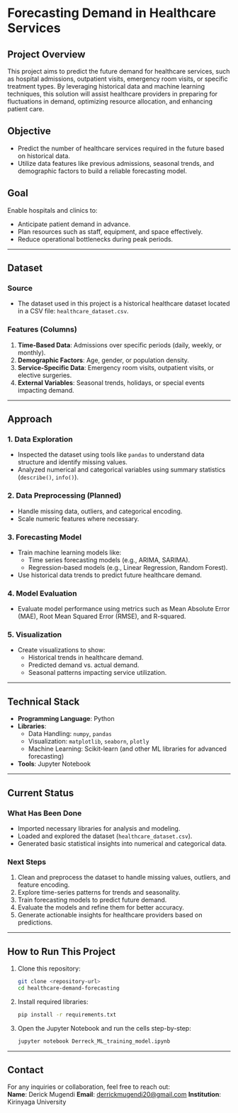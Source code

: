 # Forecasting Demand in Healthcare Services

## **Project Overview**
This project aims to predict the future demand for healthcare services, such as hospital admissions, outpatient visits, emergency room visits, or specific treatment types. By leveraging historical data and machine learning techniques, this solution will assist healthcare providers in preparing for fluctuations in demand, optimizing resource allocation, and enhancing patient care.

## **Objective**
- Predict the number of healthcare services required in the future based on historical data.
- Utilize data features like previous admissions, seasonal trends, and demographic factors to build a reliable forecasting model.

## **Goal**
Enable hospitals and clinics to:
- Anticipate patient demand in advance.
- Plan resources such as staff, equipment, and space effectively.
- Reduce operational bottlenecks during peak periods.

---

## **Dataset**
### **Source**
- The dataset used in this project is a historical healthcare dataset located in a CSV file: `healthcare_dataset.csv`.

### **Features (Columns)**
1. **Time-Based Data**: Admissions over specific periods (daily, weekly, or monthly).
2. **Demographic Factors**: Age, gender, or population density.
3. **Service-Specific Data**: Emergency room visits, outpatient visits, or elective surgeries.
4. **External Variables**: Seasonal trends, holidays, or special events impacting demand.

---

## **Approach**
### **1. Data Exploration**
- Inspected the dataset using tools like `pandas` to understand data structure and identify missing values.
- Analyzed numerical and categorical variables using summary statistics (`describe()`, `info()`).

### **2. Data Preprocessing (Planned)**
- Handle missing data, outliers, and categorical encoding.
- Scale numeric features where necessary.

### **3. Forecasting Model**
- Train machine learning models like:
  - Time series forecasting models (e.g., ARIMA, SARIMA).
  - Regression-based models (e.g., Linear Regression, Random Forest).
- Use historical data trends to predict future healthcare demand.

### **4. Model Evaluation**
- Evaluate model performance using metrics such as Mean Absolute Error (MAE), Root Mean Squared Error (RMSE), and R-squared.

### **5. Visualization**
- Create visualizations to show:
  - Historical trends in healthcare demand.
  - Predicted demand vs. actual demand.
  - Seasonal patterns impacting service utilization.

---

## **Technical Stack**
- **Programming Language**: Python
- **Libraries**:
  - Data Handling: `numpy`, `pandas`
  - Visualization: `matplotlib`, `seaborn`, `plotly`
  - Machine Learning: Scikit-learn (and other ML libraries for advanced forecasting)
- **Tools**: Jupyter Notebook

---

## **Current Status**
### **What Has Been Done**
- Imported necessary libraries for analysis and modeling.
- Loaded and explored the dataset (`healthcare_dataset.csv`).
- Generated basic statistical insights into numerical and categorical data.

### **Next Steps**
1. Clean and preprocess the dataset to handle missing values, outliers, and feature encoding.
2. Explore time-series patterns for trends and seasonality.
3. Train forecasting models to predict future demand.
4. Evaluate the models and refine them for better accuracy.
5. Generate actionable insights for healthcare providers based on predictions.

---

## **How to Run This Project**
1. Clone this repository:  
   ```bash
   git clone <repository-url>
   cd healthcare-demand-forecasting
   ```
2. Install required libraries:
   ```bash
   pip install -r requirements.txt
   ```
3. Open the Jupyter Notebook and run the cells step-by-step:
   ```bash
   jupyter notebook Derreck_ML_training_model.ipynb
   ```

---

## **Contact**
For any inquiries or collaboration, feel free to reach out:  
**Name**: Derick Mugendi
**Email**: derrickmugendi20@gmail.com
**Institution**: Kirinyaga University
